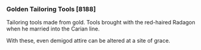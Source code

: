 ### Golden Tailoring Tools [8188]

Tailoring tools made from gold. Tools brought with the red-haired Radagon when he married into the Carian line.

With these, even demigod attire can be altered at a site of grace.